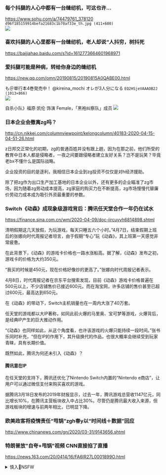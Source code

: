### 每个抖腿的人心中都有一台缝纫机，可这也许…
https://www.sohu.com/a/74479761_378120
`d96f185159914befa21683c1b70af33e_th.jpg (411×600)`<br>
![](http://img.mp.itc.cn/upload/20160510/d96f185159914befa21683c1b70af33e_th.jpg)

### 喜欢抖腿的人心里都有一台缝纫机，老人却说“人抖穷，树抖死
https://baijiahao.baidu.com/s?id=1612773664601968971

### 爱抖腿可能是种病，转给你身边的缝纫机
https://new.qq.com/omn/20190815/20190815A0QABE00.html

も＠単行本4巻発売中！
@kireina_mochi
オレが3人分になる
`EQ2HSjeVAAAOB2J (1013×866)`<br>
![](https://pbs.twimg.com/media/EQ2HSjeVAAAOB2J?format=jpg&name=orig)

自杀小队》福原·凯伦 饰演 Female，「黑袍纠察队」成员
![](http://5b0988e595225.cdn.sohucs.com/images/20190422/f1776a3eeb134fd8965047ea2b7270ef.jpeg)

### 日本企业会撤离zg吗？
http://cn.nikkei.com/columnviewpoint/kelongcolumn/40183-2020-04-15-04-51-26.html

z日邦交正常化的初期，zg的普通百姓并没有跟上趟，因为在那之前，他们所受的教育中日本人都是侵略者，一夜之间要跟侵略者建立友好关系？岂不是玩笑？毕竟老bx不懂什么是国际战略。

企业投资的目的是逐利，我相信日本企业到zg投资不仅仅是对h经济援助。

除了把zg作为出口生产加工基地的日本企业以外，还有更多的企业瞄准了zg市场，因为随着zg劳动成本提高，zg家庭的购买力在不断提高，zg市场慢慢代替廉价劳动力成本成为吸引外资最重要的参数。

### Switch《动森》成现象级游戏背后：腾讯任天堂合作一年仍在试水
https://finance.sina.com.cn/wm/2020-04-09/doc-iircuyvh6814898.shtml

清明假期这几天放假，为玩游戏，每天只睡五六个小时。”4月7日，结束假期上班后的张娜向时代周报记者坦言，由于假期“专心”玩《动森》，其上班第一天感觉非常疲惫。

在此背景下，《动森》的游戏卡价格也一路水涨船高。据了解，《动森》发布之初，游戏卡的价格为大约350元。

“我买的时候是450元，现在价格好像炒的更高了。”张娜向时代周报记者表示。

4月8日，时代周报记者在京东平台搜索发现，目前《动森》游戏卡价格普遍在500元以上，不少店铺售价已接近600元。而在淘宝网，许多店铺的售价甚至已超过600元，最高达到650元。

在《动森》的带动下，Switch主机销量也在一周内大涨了40万套。

任天堂的游戏都以大IP著称，如同此前火爆的马里奥、宝可梦等游戏，火爆背后，是经典IP产生的巨大推动作用。

“《动森》也同样如此，从这个角度看，也许该游戏的火爆只能持续一段时间。”张书乐同时补充，“但在IP的作用下，其升级换代的作品，也很大概率会继续受到玩家青睐，具有长期价值。

既然如此，腾讯为何还未引入《动森》？

#### 腾讯意在IP

在任天堂的支持下，腾讯还优化了Nintendo Switch内置的“Nintendo e商店”，让用户可以通过微信支付来购买喜欢的游戏。

据腾讯3月18日发布的2019年财报显示，过去一年，腾讯游戏总营收1147亿元，同比增长10%，在腾讯主营板块收入中占比30%。尽管仍是腾讯最大收入来源，但游戏板块的增速与前两年相比，已明显下降。

### 欧美政客将疫情责任“甩锅”zgh春y以“时间线＋数据”回应
http://www.chinanews.com/gn/2020/03-31/9143656.shtml

### 特朗普放"自夸+甩锅"视频 CNN直接掐了直播
https://news.163.com/20/0414/16/FA6IR27L0001899O.html

<details><summary>慎入🔞NSFW</summary>

Not Safe For Work
![](https://upload.wikimedia.org/wikipedia/commons/thumb/d/d3/Biohazard_Symbol_Specification.png/210px-Biohazard_Symbol_Specification.png)

<details><summary><b>风险自理Use At Your Own Risk🈲</summary>

### zg停止对瑞德西韦的研究反而证明瑞德西韦取得成功
https://www.youtube.com/watch?v=Yklx7189w20

为什么我们停止了呢？我们不做这实验了，因为我们最终发现，我们证明不了他失败了。我们不能证明他失败了，那我们就不做了。因为我们得目的是什么？我们要证明他失败了。

### bd来y是whbds？美外交电报两年前曾示警
https://www.rfa.org/mandarin/yataibaodao/huanjing/rc-04152020102659.html

美gg方两年前就已经注意到zg科学y辖下的whbd研究s有管理不善的隐患。

2018年1月19日送回华盛顿的电报中提到，美国外交人员拜访whbd研究s实验s发现，whbd所“严重缺乏”受过适当训练的科研人员及调查人员，以安全操作需要受严格管控的“新实验s。

### 新gbdl自wh实验室x露爆新料 特朗普：美g正在彻c
https://www.dwnews.com/全球/60175634/新冠bdl自wh实验室x露爆新料特朗普美g正在彻c

bd试验不是zg生物w器项目，而是zg科研努力一部分，目的是要证明zg在识别和抗击bd方面并不比美g差。

### 福克斯新闻称新gbd由wh实验室x露 特朗普总统说美g正在彻c
https://www.voachinese.com/a/wuhan-lab-virus-origin-fox-news-trump-pompeo-20200415/5374216.html

福克斯新闻援引其中一名消息人士的话说，这可能是“历来代价最大的zfy盖行动

### 光是祈祷还不够dl喇嘛谈为什么需要怀慈悲心抗击冠状病毒
https://www.boxun.com/news/gb/intl/2020/04/202004161412.shtml

朋友们有时候会求我用一些“神通”来解决世间的某些问题。 我总是告诉他们，dl喇嘛没有神通。 如果我有神通，我就不会感到腿疼，也不会有喉咙痛了。 我们其实都是相同的人类，我们经历着同样的恐惧，同样的希望，同样的不确定性。
![](https://www.boxun.com/news/images/2020/04/202004161412intl2.jpg)
</details>
</details>
